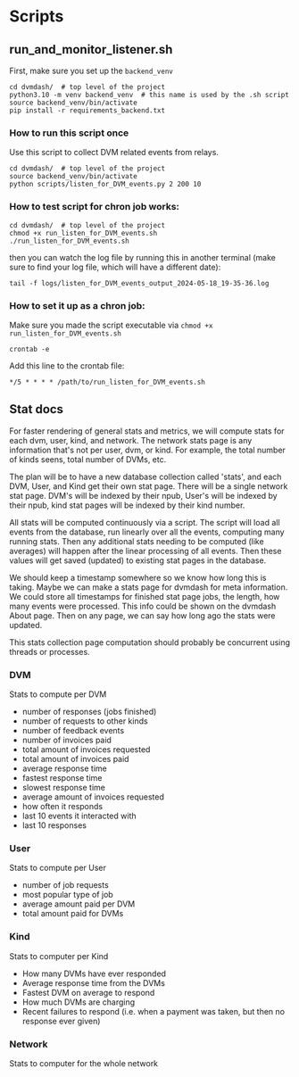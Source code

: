 # Scripts

## run_and_monitor_listener.sh

First, make sure you set up the `backend_venv`

```commandline
cd dvmdash/  # top level of the project
python3.10 -m venv backend_venv  # this name is used by the .sh script
source backend_venv/bin/activate
pip install -r requirements_backend.txt
```


### How to run this script once

Use this script to collect DVM related events from relays.

```commandline
cd dvmdash/  # top level of the project
source backend_venv/bin/activate
python scripts/listen_for_DVM_events.py 2 200 10
```

### How to test script for chron job works:

```commandline
cd dvmdash/  # top level of the project
chmod +x run_listen_for_DVM_events.sh
./run_listen_for_DVM_events.sh
```

then you can watch the log file by running this in another terminal (make sure to find your log file, which will have a different date):
```commandline
tail -f logs/listen_for_DVM_events_output_2024-05-18_19-35-36.log
```

### How to set it up as a chron job:

Make sure you made the script executable via `chmod +x run_listen_for_DVM_events.sh`

```commandline
crontab -e
```

Add this line to the crontab file:

```commandline
*/5 * * * * /path/to/run_listen_for_DVM_events.sh
```

## Stat docs

For faster rendering of general stats and metrics, we will compute stats for each dvm, user,
kind, and network. The network stats page is any information that's not per user, dvm, or
kind. For example, the total number of kinds seens, total number of DVMs, etc.

The plan will be to have a new database collection called 'stats', and each DVM, User, and Kind get their own stat page.
There will be a single network stat page. DVM's will be indexed by their npub, User's will be indexed by their npub,
kind stat pages will be indexed by their kind number.

All stats will be computed continuously via a script. The script will load all events from the database, run linearly over
all the events, computing many running stats. Then any additional stats needing to be computed (like averages) will 
happen after the linear processing of all events. Then these values will get saved (updated) to existing stat pages
in the database. 

We should keep a timestamp somewhere so we know how long this is taking. Maybe we can make a stats page for dvmdash for
meta information. We could store all timestamps for finished stat page jobs, the length, how many events were processed.
This info could be shown on the dvmdash About page. Then on any page, we can say how long ago the stats were updated.

This stats collection page computation should probably be concurrent using threads or processes.

### DVM
Stats to compute per DVM
    
- number of responses (jobs finished)
- number of requests to other kinds
- number of feedback events
- number of invoices paid
- total amount of invoices requested
- total amount of invoices paid
- average response time
- fastest response time
- slowest response time
- average amount of invoices requested
- how often it responds
- last 10 events it interacted with
- last 10 responses

### User
Stats to compute per User

- number of job requests
- most popular type of job
- average amount paid per DVM
- total amount paid for DVMs

### Kind
Stats to computer per Kind

- How many DVMs have ever responded
- Average response time from the DVMs
- Fastest DVM on average to respond
- How much DVMs are charging
- Recent failures to respond (i.e. when a payment was taken, but then no response ever given)


### Network
Stats to computer for the whole network




